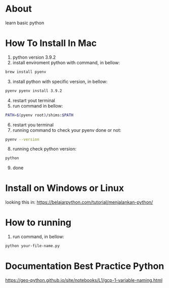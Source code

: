 # About
learn basic python

# How To Install In Mac
1. python version 3.9.2
2. install enviroment python with command, in bellow:
```bash
brew install pyenv
```
3. install python with specific version, in bellow:
```bash
pyenv pyenv install 3.9.2
```
4. restart yout terminal
5. run command in bellow:
```bash
PATH=$(pyenv root)/shims:$PATH
```
6. restart you terminal
7. running command to check your pyenv done or not:
```bash
pyenv --version
```
8. running check python version:
```bash
python
```
9. done

# Install on Windows or Linux
looking this in: https://belajarpython.com/tutorial/menjalankan-python/

# How to running
1. run command, in bellow:
```bash
python your-file-name.py
```

# Documentation Best Practice Python
https://geo-python.github.io/site/notebooks/L1/gcp-1-variable-naming.html